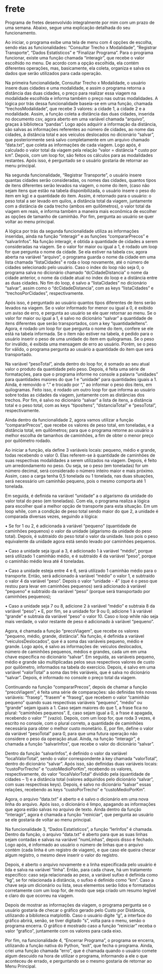# frete
Programa de fretes desenvolvido integralmente por mim com um prazo de uma semana.
Abaixo, segue uma explicação detalhada do seu funcionamento.

  Ao iniciar, o programa exibe uma tela de menu com 4 opções de escolha, sendo elas 
as funcionalidades: “Consultar Trecho x Modalidade”, “Registrar Transporte”, 
“Dados Estatísticos” e “Finalizar Programa”. Para o programa funcionar, existe uma
função chamada “interagir”, que recebe o valor escolhido no menu. De acordo com a 
opção escolhida, ela contém diferentes operações, mas, basicamente, ela coleta, organiza 
e salva os dados que serão utilizados para cada operação.

  Na primeira funcionalidade, Consultar Trecho x Modalidade, o usuário insere duas 
cidades e uma modalidade, e assim o programa retorna a distância das duas cidades, o 
preço para realizar essa viagem na modalidade escolhida e informa também o preço nas 
outras modalidades. A lógica por trás dessa funcionalidade baseia-se em uma função, 
chamada “trechosModalidade”, que recebe 3 valores: a cidade 1, a cidade 2 e a 
modalidade. Assim, a função coleta a distância das duas cidades, inserida no documento 
csv, agora aberto em uma variável chamada “arquivo”, graças à biblioteca “pandas”. Logo 
após adquirir a informação da distância, são salvas as informações referentes ao número 
de cidades, ao nome das cidades, à distância total e aos veículos deslocados no dicionário 
“salvar”, que posteriormente será salvo completamente em um arquivo chamado 
“data.txt”, que coleta as informações de cada viagem. Logo após, é calculado o valor total 
da viagem pela relação “valor = distância * custo por km”. Depois, com um loop for, são 
feitos os cálculos para as modalidades restantes. Após isso, é perguntado se o usuário 
gostaria de retornar ao menu principal.

  Na segunda funcionalidade, “Registrar Transporte”, o usuário insere quantas cidades 
serão consideradas, os nomes das cidades, quantos tipos de itens diferentes serão levados 
na viagem, o nome do item, (caso não sejam itens que estão na tabela disponibilizada, o 
usuário insere o peso do item em kg) e a quantidade do item. Assim, é retornado para o 
usuário: o peso total a ser levado em quilos, a distância total da viagem, juntamente com 
a distância de cada trecho (ambos em quilômetros), o valor total da viagem em reais, e 
informa também a maneira mais econômica de escolher as opções de tamanho de 
caminhão. Por fim, pergunta ao usuário se quer voltar ao menu principal.

  A lógica por trás da segunda funcionalidade utiliza as informações inseridas, ainda na 
função “interagir” e as funções “compararPrecos” e “salvarInfos”. Na função interagir, é 
obtida a quantidade de cidades a serem consideradas na viagem. Se o valor for maior ou 
igual a 1, é rodado um loop for que pergunta o nome da cidade. Se ela estiver na tabela 
csv, agora aberta na variável “arquivo”, o programa guarda o nome da cidade em uma 
lista chamada “listaCidades” e roda o loop novamente, até o número de cidades 
selecionado pelo usuário. Caso o index do loop não seja 0, o programa salva no dicionário
chamado “dcCidadeDistancia” o nome da cidade anterior, o nome da cidade atual no 
index do loop e a distância entre as duas cidades. No fim do loop, é salvo a “listaCidades” 
no dicionário “salvar”, assim como o “dcCidadeDistancia”, com as keys “listaCidades” e 
“trechosPorCidades”, respectivamente.

  Após isso, é perguntado ao usuário quantos tipos diferentes de itens serão levados na 
viagem. Se o valor informado for menor ou igual a 0, é exibido um aviso de erro, e 
pergunta ao usuário se ele quer retornar ao menu. Se o valor for maior ou igual a 1, é 
salvo no dicionário “salvar” a quantidade de itens diferentes que serão transportados, 
com a key “quantidadeItens”. Agora, é rodado um loop for que pergunta o nome do item, 
confere se ele está na tabela informada. Se o item não estiver na tabela, é pedido para o 
usuário inserir o peso de uma unidade do item em quilogramas. Se o peso for inválido, é 
exibida uma mensagem de erro ao usuário. Porém, se o peso for válido, o programa 
pergunta ao usuário a quantidade do item que será transportado.

  Na variável “pesoTotal”, ainda dentro do loop for, é somado ao seu atual valor o 
produto da quantidade pelo peso. Depois, é feita uma série de formatações, para que o 
programa informe no console a palavra “unidades” para quantidades maiores do que 1 e 
“unidade” para quantidades iguais a 1. Ainda, é removido o “.” e trocado por “,” ao 
informar o peso dos itens, em quilogramas. Feito isso, é rodado um outro loop for que 
informa ao usuário sobre todas as cidades da viagem, juntamente com as distâncias dos 
trechos. Por fim, é salvo no dicionário “salvar” a lista de itens, a distância total e o peso 
total, com as keys “tiposItens”, “distanciaTotal” e “pesoTotal”, respectivamente.

  Ainda dentro da funcionalidade 2, agora vamos utilizar a função “compararPrecos”, que 
recebe os valores de peso total, em toneladas, e a distância total, em quilômetros; para 
que o programa retorne ao usuário a melhor escolha de tamanhos de caminhões, a fim 
de obter o menor preço por quilômetro rodado.

  Ao iniciar a função, ela define 3 variáveis locais: pequeno, médio e grande, todas 
recebendo o valor 0. Elas referem-se à quantidade de caminhões de suas respectivas 
modalidades a serem utilizados na viagem. Depois, é feito um arredondamento no peso. 
Ou seja, se o peso (em toneladas) for um número decimal, será considerado o número 
inteiro maior e mais próximo. Assim, caso a carga tenha 0,5 tonelada ou 1 tonelada, nas 
duas situações, será necessário um caminhão pequeno, pois o mesmo comporta até 1 
tonelada.

  Em seguida, é definida na variável “unidade” a o algarismo da unidade do valor total 
do peso (em toneladas). Com ela, o programa realiza a lógica para escolher qual a melhor 
opção de transporte para esta situação. Em um loop while, com a condição de peso total 
sendo maior do que 2, a unidade é comparada diversas vezes, seguindo a lógica:

• Se for 1 ou 2, é adicionada à variável “pequeno” (quantidade de caminhões 
pequenos) o valor da unidade (algarismo da unidade do peso total). Depois, é 
subtraído do peso total o valor da unidade. Isso pois o peso equivalente da 
unidade agora está sendo levado por caminhões pequenos.

• Caso a unidade seja igual a 3, é adicionado 1 à variável “médio”, porque será 
utilizado 1 caminhão médio, e é subtraído 4 da variável “peso”, porque o 
caminhão médio leva até 4 toneladas.

• Caso a unidade esteja entre 4 e 6, será utilizado 1 caminhão médio para o 
transporte. Então, será adicionado à variável “médio” o valor 1, e subtraído o 
valor 4 da variável “peso”. Depois o valor “unidade - 4” (que é o peso que restou 
para levar em caminhões pequenos) será adicionado à variável “pequeno” e 
subtraído da variável “peso” (porque será transportado por caminhões 
pequenos);

• Caso a unidade seja 7 ou 8, adicione 2 à variável “médio” e subtraia 8 da variável
“peso”;
• E, por fim, se a unidade for 9 ou 0, adicione 1 à variável “grande” e subtraia da 
variável “peso” o valor 10. Caso o loop while não seja mais verdade, o valor 
restante de peso é adicionado à variável “pequeno”.

  Agora, é chamada a função “precoViagem”, que recebe os valores “pequeno, médio, 
grande, distância”. Na função, é definida a variável “veiculosDeslocados”, que é a soma 
das variáveis pequeno, médio e grande. Logo após, é salvo as informações de: veículos 
deslocados, número de caminhões pequenos, médios e grandes, cada um em uma chave 
específica no dicionário “salvar”. Em seguida, as variáveis pequeno, médio e grande são 
multiplicadas pelos seus respectivos valores de custo por quilômetro, informados na 
tabela do exercício. Depois, é salvo em uma variável “valorTotal” a soma das três 
variáveis, que é salva no dicionário “salvar”. Depois, é informado no console o preço total 
da viagem.

  Continuando na função “compararPrecos”, depois de chamar a função “precoViagem”,
é feita uma série de comparações: são definidas três novas variáveis: “frasep”, “frasem” 
e “fraseg”, que recebem o valor “caminhão pequeno” quando suas respectivas variáveis
“pequeno”, “médio” ou “grande” sejam iguais a 1. Caso sejam maiores do que 1, a frase 
fica no plural: “caminhões pequenos”. E, caso sejam igual a 0, a frase é apagada, 
recebendo o valor “” (vazio). Depois, com um loop for, que roda 3 vezes, é escrito no 
console, com o plural correto, a quantidade de caminhões necessária para obter o melhor 
custo monetário. E, por fim, define o valor da variável “pesoTotal” para 0, para que uma 
futura operação não considere o peso da operação atual. Ainda, na função “interagir”, é 
chamada a função “salvarInfos”, que recebe o valor do dicionário “salvar”.

  Dentro da função “salvarInfos”, é definido o valor da variável “localValorTotal”, sendo 
o valor correspondente à key chamada “valorTotal”, dentro do dicionário “salvar”. Após 
isso, são definidas duas variáveis locais: “custoPorTrecho” e “custoMedioPorKm”, 
recebendo os valores, respectivamente, do valor “localValorTotal” dividido pela
(quantidade de cidades – 1) e a distância total (valores adquiridos pelo dicionário 
“salvar”, com suas respectivas keys). Depois, é salvo no dicionário “salvar” essas relações, 
recebendo as keys “custoPorTrecho” e “custoMedioPorKm”.

  Agora, o arquivo “data.txt” é aberto e é salvo o dicionário em uma nova linha do 
arquivo. Após isso, o dicionário é limpo, apagando as informações que agora estão salvas 
no arquivo de texto. Ainda dentro da função “interagir”, agora é chamada a função 
“reiniciar”, que pergunta ao usuário se ele gostaria de voltar ao menu principal.

  Na funcionalidade 3, “Dados Estatísticos”, a função “lerInfos” é chamada. Dentro da 
função, o arquivo “data.txt” é aberto para que as suas linhas sejam contadas e salvas na 
variável “numLinhas”, depois disso é fechado. Logo após, é informado ao usuário o 
número de linhas que o arquivo contém (cada linha é um registro de viagem), e que caso 
ele queira checar algum registro, o mesmo deve inserir o valor do registro.

  Depois, é aberto o arquivo novamente e a linha especificada pelo usuário é lida e salva 
na variável “linha”. Então, para cada chave, há um tratamento específico: caso seja 
relacionada ao peso, a variável sufixo é definida como “kg”, se for relacionada à distância, 
o sufixo é definido como “km”. Caso a chave seja um dicionário ou lista, seus elementos 
serão lidos e formatados corretamente com um loop for, de modo que seja criado um 
resumo legível e claro do que ocorreu na viagem.

  Depois de mostrar as informações da viagem, o programa pergunta se o usuário gostaria 
de checar o gráfico gerado pelo Custo por Distância, utilizando a biblioteca matplotlib. 
Caso o usuário digite “g”, a interface do gráfico abrirá, senão, se tiver digitado “s”, volta 
para o menu, senão o programa encerra. O gráfico é mostrado caso a função “reiniciar” 
receba o valor “grafico”, juntamente com os valores para cada eixo.

  Por fim, na funcionalidade 4, “Encerrar Programa”, o programa se encerra, utilizando a 
função nativa do Python, “exit”, que fecha o programa. Ainda, criei uma função chamada 
“erro”, que é chamada quando o usuário comete algum descuido na hora de utilizar o
programa, informando a ele o que aconteceu de errado, e perguntando se o mesmo 
gostaria de retornar ao Menu Principal.
